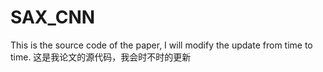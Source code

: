 # SAX_CNN
This is the source code of the paper, I will modify the update from time to time.
这是我论文的源代码，我会时不时的更新
